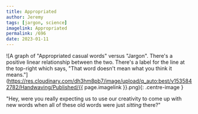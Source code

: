 ```yaml
---
title: Appropriated
author: Jeremy
tags: [jargon, science]
imagelink: Appropriated
permalink: /696
date: 2023-01-11
---
```


![A graph of "Appropriated casual words" versus "Jargon". There's a positive linear relationship between the two. There's a label for the line at the top-right which says, "That word doesn't mean what you think it means."](https://res.cloudinary.com/dh3hm8pb7/image/upload/q_auto:best/v1535842782/Handwaving/Published/{{ page.imagelink }}.png){: .centre-image }

"Hey, were you really expecting us to use our creativity to come up with new words when all of these old words were just *sitting* there?"
